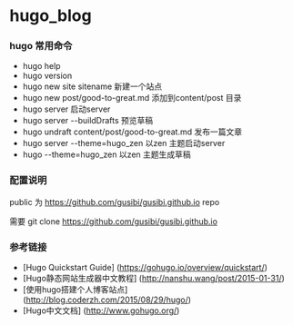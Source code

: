 # hugo_blog

### hugo 常用命令

* hugo help
* hugo version
* hugo new site sitename 新建一个站点
* hugo new post/good-to-great.md  添加到content/post 目录
* hugo server  启动server
* hugo server --buildDrafts  预览草稿
* hugo undraft content/post/good-to-great.md 发布一篇文章
* hugo server --theme=hugo_zen  以zen 主题启动server
* hugo --theme=hugo_zen  以zen 主题生成草稿

### 配置说明

public 为 https://github.com/gusibi/gusibi.github.io repo

需要 git clone https://github.com/gusibi/gusibi.github.io


### 参考链接

* [Hugo Quickstart Guide] (https://gohugo.io/overview/quickstart/)
* [Hugo静态网站生成器中文教程] (http://nanshu.wang/post/2015-01-31/)
* [使用hugo搭建个人博客站点] (http://blog.coderzh.com/2015/08/29/hugo/)
* [Hugo中文文档] (http://www.gohugo.org/)
